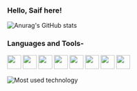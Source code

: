 ### Hello, Saif here! 
![Anurag's GitHub stats](https://github-readme-stats.vercel.app/api?username=saif-gitreps&show_icons=true&theme=onedark)

### Languages and Tools-
<div>
  <img height="32" width="32" src="https://cdn.simpleicons.org/html5/red" />
  <img height="32" width="32" src="https://cdn.simpleicons.org/css3/blue" />
  <img height="32" width="32" src="https://cdn.simpleicons.org/javascript/yellow" />
  <img height="32" width="32" src="https://cdn.simpleicons.org/nodedotjs/green" />
  <img height="32" width="32" src="https://cdn.simpleicons.org/mysql/#ADD8E6" />
  <img height="32" width="32" src="https://cdn.simpleicons.org/mongodb/green" />
  <img height="32" width="32" src="https://cdn.simpleicons.org/cplusplus/blue" />
  <img height="32" width="32" src="https://cdn.simpleicons.org/python/green" />
  
  
</div>

![Most used technology](https://github-readme-stats.vercel.app/api/top-langs/?username=saif-gitreps&layout=compact&theme=onedark)
<!--
**saif-gitreps/saif-gitreps** is a ✨ _special_ ✨ repository because its `README.md` (this file) appears on your GitHub profile.

Here are some ideas to get you started:

- 🔭 I’m currently working on ...
- 🌱 I’m currently learning ...
- 👯 I’m looking to collaborate on ...
- 🤔 I’m looking for help with ...
- 💬 Ask me about ...
- 📫 How to reach me: ...
- 😄 Pronouns: ...
- ⚡ Fun fact: ...
-->
